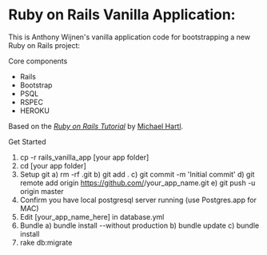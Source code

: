 # Ruby on Rails Vanilla Application:

This is Anthony Wijnen's vanilla application code for bootstrapping a new Ruby on Rails project:

Core components
- Rails
- Bootstrap
- PSQL
- RSPEC
- HEROKU

Based on the [*Ruby on Rails Tutorial*](http://railstutorial.org/)
by [Michael Hartl](http://michaelhartl.com/).

Get Started

  1. cp -r rails_vanilla_app [your app folder] 
  2. cd [your app folder]
  2. Setup git
      a) rm -rf .git
      b) git add .
      c) git commit -m 'Initial commit'
      d) git remote add origin https://github.com/<username>/your_app_name.git
      e) git push -u origin master
  2. Confirm you have local postgresql server running (use Postgres.app for MAC)
  3. Edit [your_app_name_here] in database.yml
  4. Bundle
      a) bundle install --without production
      b) bundle update
      c) bundle install
  5. rake db:migrate
